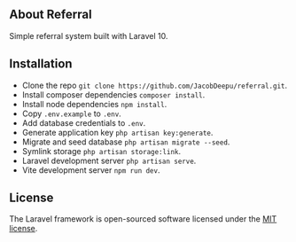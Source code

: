 ## About Referral

Simple referral system built with Laravel 10.

## Installation

- Clone the repo `git clone https://github.com/JacobDeepu/referral.git`.
- Install composer dependencies `composer install`.
- Install node dependencies `npm install`.
- Copy `.env.example` to `.env`.
- Add database credentials to `.env`.
- Generate application key `php artisan key:generate`.
- Migrate and seed database `php artisan migrate --seed`.
- Symlink storage `php artisan storage:link`.
- Laravel development server `php artisan serve`.
- Vite development server `npm run dev`.

## License

The Laravel framework is open-sourced software licensed under the [MIT license](https://opensource.org/licenses/MIT).

